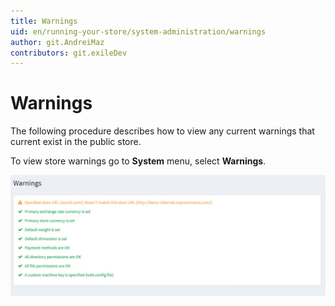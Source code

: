 ```yaml
---
title: Warnings
uid: en/running-your-store/system-administration/warnings
author: git.AndreiMaz
contributors: git.exileDev
---
```


# Warnings

The following procedure describes how to view any current warnings that current exist in the public store.

To view store warnings go to **System** menu, select **Warnings**.

![Warnings](_static/warnings/warnings.jpg)
